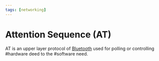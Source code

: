 ```yaml
---
tags: [networking]
---
```


# Attention Sequence (AT)

AT is an upper layer protocol of [Bluetooth](202304212236.md) used for polling
or controlling #hardware deed to the #software need.
